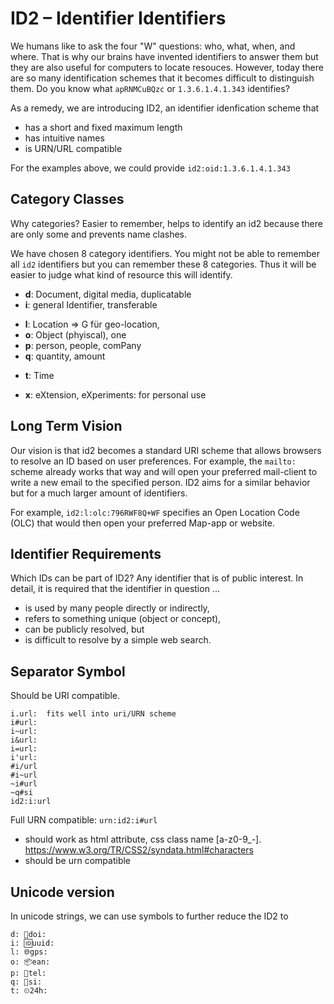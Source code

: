 # ID2 – Identifier Identifiers

We humans like to ask the four "W" questions: who, what, when, and where. That is why our brains have invented identifiers to answer them but they are also useful for computers to locate resouces.
However, today there are so many identification schemes that it becomes difficult to distinguish them. Do you know what `apRNMCuBQzc` or `1.3.6.1.4.1.343` identifies? 

As a remedy, we are introducing ID2, an identifier idenfication scheme that 

* has a short and fixed maximum length
* has intuitive names
* is URN/URL compatible

For the examples above, we could provide `id2:oid:1.3.6.1.4.1.343`



## Category Classes
Why categories? Easier to remember, helps to identify an id2 because there are only some and prevents name clashes.

We have chosen 8 category identifiers. You might not be able to remember all `id2` identifiers but you can remember these 8 categories. Thus it will be easier to judge what kind of resource this will identify.

<!-- * **a**: address  agent/animal -->
<!-- * **c**: Code, Command -->
* **d**: Document, digital media, duplicatable
* **i**: general Identifier, transferable
<!-- * **h**: Hash digests -->
* **l**: Location => G für geo-location, 
* **o**: Object (phyiscal), one
* **p**: person, people, comPany
* **q**: quantity, amount
<!-- * **r**: resource -->
* **t**: Time
<!-- * **f**: Format/Language: (JSON, TOML, HTML, Text)  this is not an "ID" -->
<!-- * **k**: keys -->
<!-- * **w**: Who, uniquely identifies a person  => `h` for human, `e` for entity, `a` for agent/animal -->
* **x**: eXtension, eXperiments: for personal use



## Long Term Vision
Our vision is that id2 becomes a standard URI scheme that allows browsers to resolve an ID based on user preferences.
For example, the `mailto:` scheme already works that way and will open your preferred mail-client to write a new email to the specified person.
ID2 aims for a similar behavior but for a much larger amount of identifiers.

For example, `id2:l:olc:796RWF8Q+WF` specifies an Open Location Code (OLC) that would then open your preferred Map-app or website.





## Identifier Requirements
Which IDs can be part of ID2? Any identifier that is of public interest. 
In detail, it is required that the identifier in question ...

* is used by many people directly or indirectly,
* refers to something unique (object or concept),
* can be publicly resolved, but
* is difficult to resolve by a simple web search.



## Separator Symbol
Should be URI compatible.

```
i.url:  fits well into uri/URN scheme
i#url:
i~url:
i&url:
i=url:
i'url:
#i/url
#i~url
~i#url
~q#si
id2:i:url
```
Full URN compatible: `urn:id2:i#url`


* should work as html attribute, css class name [a-z0-9_-]. https://www.w3.org/TR/CSS2/syndata.html#characters
* should be urn compatible


## Unicode version
In unicode strings, we can use symbols to further reduce the ID2 to

```
d: 📄doi:
i: 🆔uuid:
l: 🌐gps:  
o: 📦ean:
p: 👤tel:
q: 🔢si:
t: ⏲24h:
```


